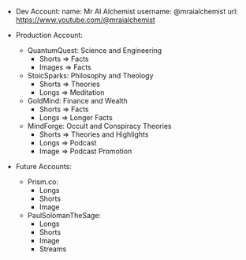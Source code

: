 
- Dev Account:
    name: Mr AI Alchemist
    username: @mraialchemist
    url: https://www.youtube.com/@mraialchemist

- Production Account:
    - QuantumQuest: Science and Engineering
        - Shorts => Facts
        - Images => Facts
    - StoicSparks: Philosophy and Theology
        - Shorts => Theories
        - Longs => Meditation
    - GoldMind: Finance and Wealth
        - Shorts => Facts
        - Longs => Longer Facts
    - MindForge: Occult and Conspiracy Theories
        - Shorts => Theories and Highlights
        - Longs => Podcast
        - Image => Podcast Promotion

- Future Accounts:
    - Prism.co:
        - Longs
        - Shorts
        - Image
    - PaulSolomanTheSage:
        - Longs
        - Shorts
        - Image
        - Streams